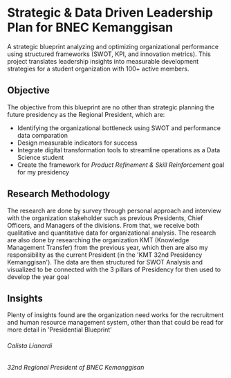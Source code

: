 # Strategic & Data Driven Leadership Plan for BNEC Kemanggisan
A strategic blueprint analyzing and optimizing organizational performance using structured frameworks (SWOT, KPI, and innovation metrics). 
This project translates leadership insights into measurable development strategies for a student organization with 100+ active members.

## Objective
The objective from this blueprint are no other than strategic planning the future presidency as the Regional President, which are:
- Identifying the organizational bottleneck using SWOT and performance data comparation
- Design measurable indicators for success
- Integrate digital transformation tools to streamline operations as a Data Science student
- Create the framework for _Product Refinement & Skill Reinforcement_ goal for my presidency

## Research Methodology
The research are done by survey through personal approach and interview with the organization stakeholder such as previous Presidents, Chief Officers, and Managers of the divisions. From that, we receive both qualitative and quantitative data for organizational analysis. The research are also done by researching the organization KMT (Knowledge Management Transfer) from the previous year, which then are also my responsibility as the current President (in the 'KMT 32nd Presidency Kemanggisan'). The data are then structured for SWOT Analysis and visualized to be connected with the 3 pillars of Presidency for then used to develop the year goal

## Insights
Plenty of insights found are the organization need works for the recruitment and human resource management system, other than that could be read for more detail in 'Presidential Blueprint'


###### _Calista Lianardi_
###### _32nd Regional President of BNEC Kemanggisan_
